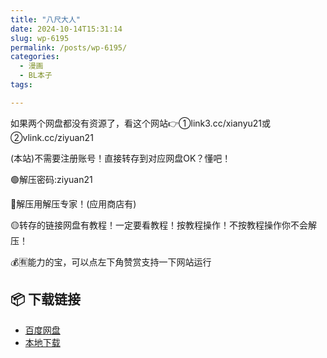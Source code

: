 ```yaml
---
title: "八尺大人"
date: 2024-10-14T15:31:14
slug: wp-6195
permalink: /posts/wp-6195/
categories:
  - 漫画
  - BL本子
tags:

---
```


如果两个网盘都没有资源了，看这个网站👉①link3.cc/xianyu21或②vlink.cc/ziyuan21

(本站)不需要注册账号！直接转存到对应网盘OK？懂吧！

🟢解压密码:ziyuan21

🔵解压用解压专家！(应用商店有)

🟡转存的链接网盘有教程！一定要看教程！按教程操作！不按教程操作你不会解压！

💰🈶能力的宝，可以点左下角赞赏支持一下网站运行

## 📦 下载链接
- [百度网盘](https://blziyuan21.com/pay-download/6195?key=e1aff72f2b&down_id=0)
- [本地下载](https://blziyuan21.com/pay-download/6195?key=e1aff72f2b&down_id=1)

